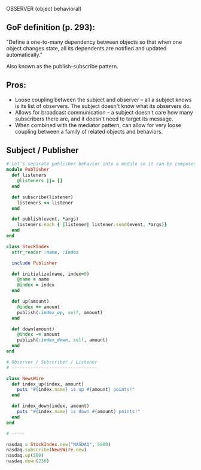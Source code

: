 OBSERVER (object behavioral)

## GoF definition (p. 293):

"Define a one-to-many dependency between objects so that when one object
changes state, all its dependents are notified and updated automatically."

Also known as the publish-subscribe pattern.

## Pros:

* Loose coupling between the subject and observer – all a subject knows is its list of observers. The subject doesn't know what its observers do.
* Allows for broadcast communication – a subject doesn't care how many subscribers there are, and it doesn't need to target its message.
* When combined with the mediator pattern, can allow for very loose coupling between a family of related objects and behaviors.

## Subject / Publisher


```ruby
# Let's separate publisher behavior into a module so it can be composed:
module Publisher
  def listeners
    @listeners ||= []
  end

  def subscribe(listener)
    listeners << listener
  end

  def publish(event, *args)
    listeners.each { |listener| listener.send(event, *args)}
  end
end

class StockIndex
  attr_reader :name, :index

  include Publisher

  def initialize(name, index=0)
    @name = name
    @index = index
  end

  def up(amount)
    @index += amount
    publish(:index_up, self, amount)
  end

  def down(amount)
    @index -= amount
    publish(:index_down, self, amount)
  end
end

# Observer / Subscriber / Listener
# --------------------------------

class NewsWire
  def index_up(index, amount)
    puts "#{index.name} is up #{amount} points!"
  end

  def index_down(index, amount)
    puts "#{index.name} is down #{amount} points!"
  end
end

# -----

nasdaq = StockIndex.new("NASDAQ", 5000)
nasdaq.subscribe(NewsWire.new)
nasdaq.up(500)
nasdaq.down(230)
```
